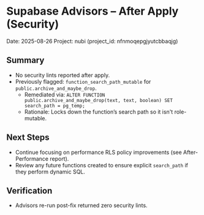 # Supabase Advisors – After Apply (Security)

Date: 2025-08-26
Project: nubi (project_id: nfnmoqepgjyutcbbaqjg)

## Summary

- No security lints reported after apply.
- Previously flagged: `function_search_path_mutable` for `public.archive_and_maybe_drop`.
  - Remediated via: `ALTER FUNCTION public.archive_and_maybe_drop(text, text, boolean) SET search_path = pg_temp;`
  - Rationale: Locks down the function’s search path so it isn't role-mutable.

## Next Steps

- Continue focusing on performance RLS policy improvements (see After-Performance report).
- Review any future functions created to ensure explicit `search_path` if they perform dynamic SQL.

## Verification

- Advisors re-run post-fix returned zero security lints.
